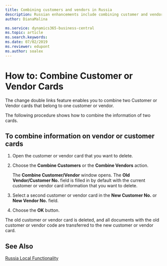 ```yaml
---
title: Combining customers and vendors in Russia
description: Russian enhancements include combining customer and vendor cards.
author: DianaMalina

ms.service: dynamics365-business-central
ms.topic: article
ms.search.keywords:
ms.date: 07/02/2019
ms.reviewer: edupont
ms.author: soalex
---
```


# How to: Combine Customer or Vendor Cards

The change double links feature enables you to combine two Customer or Vendor cards that belong to one customer or vendor.

The following procedure shows how to combine the information of two cards.

## To combine information on vendor or customer cards

1. Open the customer or vendor card that you want to delete.

2. Choose the **Combine Customers** or the **Combine Vendors** action.

   The **Combine Customer/Vendor** window opens. The **Old Vendor/Customer No.** field is filled in by default with the current customer or vendor card information that you want to delete.

3. Select a second customer or vendor card in the **New Customer No.** or **New Vendor No.** field.

4. Choose the **OK** button.

The old customer or vendor card is deleted, and all documents with the old customer or vendor code are transferred to the new customer or vendor card.

## See Also

[Russia Local Functionality](russia-local-functionality.md)  
